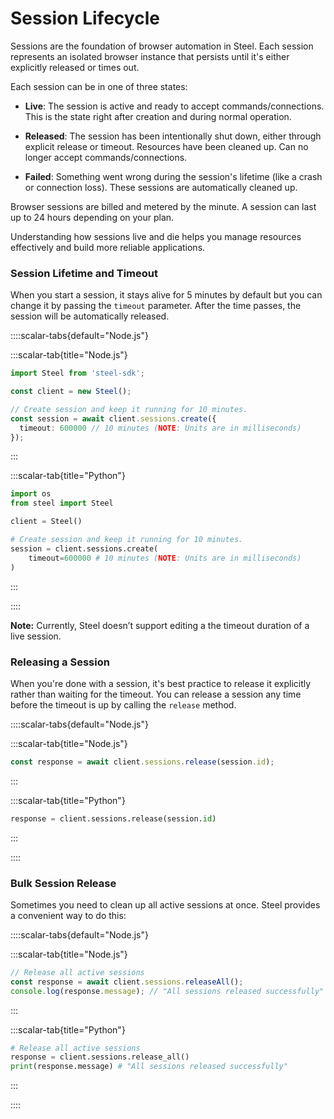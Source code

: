 # Session Lifecycle

Sessions are the foundation of browser automation in Steel. Each session represents an isolated browser instance that persists until it's either explicitly released or times out.

Each session can be in one of three states:

- **Live**: The session is active and ready to accept commands/connections. This is the state right after creation and during normal operation.

- **Released**: The session has been intentionally shut down, either through explicit release or timeout. Resources have been cleaned up. Can no longer accept commands/connections.

- **Failed**: Something went wrong during the session's lifetime (like a crash or connection loss). These sessions are automatically cleaned up.

Browser sessions are billed and metered by the minute. A session can last up to 24 hours depending on your plan.

Understanding how sessions live and die helps you manage resources effectively and build more reliable applications.

### Session Lifetime and Timeout
When you start a session, it stays alive for 5 minutes by default but you can change it by passing the `timeout` parameter. After the time passes, the session will be automatically released.

::::scalar-tabs{default="Node.js"}

:::scalar-tab{title="Node.js"}
```typescript
import Steel from 'steel-sdk';

const client = new Steel();

// Create session and keep it running for 10 minutes.
const session = await client.sessions.create({
  timeout: 600000 // 10 minutes (NOTE: Units are in milliseconds)
});
```
:::

:::scalar-tab{title="Python"}
```python
import os
from steel import Steel

client = Steel()

# Create session and keep it running for 10 minutes.
session = client.sessions.create(
    timeout=600000 # 10 minutes (NOTE: Units are in milliseconds)
)
```
:::

::::

**Note:** Currently, Steel doesn’t support editing a the timeout duration of a live session.

### Releasing a Session
When you're done with a session, it's best practice to release it explicitly rather than waiting for the timeout. You can release a session any time before the timeout is up by calling the `release` method.

::::scalar-tabs{default="Node.js"}

:::scalar-tab{title="Node.js"}
```typescript
const response = await client.sessions.release(session.id);
```
:::

:::scalar-tab{title="Python"}
```python
response = client.sessions.release(session.id)
```
:::

::::

### Bulk Session Release
Sometimes you need to clean up all active sessions at once. Steel provides a convenient way to do this:

::::scalar-tabs{default="Node.js"}

:::scalar-tab{title="Node.js"}
```typescript
// Release all active sessions
const response = await client.sessions.releaseAll();
console.log(response.message); // "All sessions released successfully"
```
:::

:::scalar-tab{title="Python"}
```python
# Release all active sessions
response = client.sessions.release_all()
print(response.message) # "All sessions released successfully"
```
:::

::::